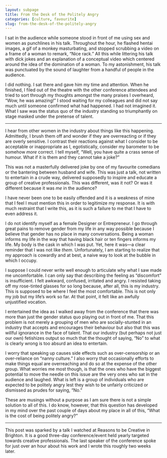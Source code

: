 ```yaml
---
layout: subpage
title: From the Desk of the Politely Angry
categories: [culture, favourite]
slug: from-the-desk-of-the-politely-angry
---
```

I sat in the audience while someone stood in front of me using sex and women as punchlines in his talk. Throughout the hour, he flashed hentai images, a gif of a monkey masturbating, and stopped scrubbing a video on a frame of a woman to remark, “Nice rack.” All this while littering his talk with dick jokes and an explanation of a conceptual video which centered around the idea of the domination of a woman. To my astonishment, his talk was punctuated by the sound of laughter from a handful of people in the audience.

I did nothing. I sat there and gave him my time and attention. When he finished, I filed out of the theatre with the other conference attendees and tried to sort through my thoughts amongst the many praises I overheard, “Wow, he was amazing!” I stood waiting for my colleagues and did not say much until someone confirmed what had happened. I had not imagined it. What I saw was the status quo of the industry standing so triumphantly on stage masked under the pretense of talent.

<hr class="small">

I hear from other women in the industry about things like this happening. Admittedly, I brush them off and wonder if they are overreacting or if they are overly sensitive. I contrast their reactions against what I consider to be acceptable or inappropriate as I, egotistically, consider my barometer to be somehow <em>more</em> correct. I tell myself, “Well, you have quite a crass sense of humour. What if it is them and they cannot take a joke?”

This was not a masterfully delivered joke by one of my favourite comedians or the bantering between husband and wife. This was just a talk, not written to entertain in a crude way, delivered supposedly to inspire and educate a group of creative professionals. This was different, was it not? Or was it different because it was <em>me</em> in the audience?

I have never been one to be easily offended and it is a weakness of mine that I feel I must mention this in order to legitimize my response. It is with much restraint that I write this, as it is such a failure to me that I have to even address it.

I do not identify myself as a female Designer or Entrepreneur. I go through great pains to remove gender from my life in any way possible because I believe that gender has no place in many conversations. Being a woman informs my life in the way that having black hair or ten fingers informs my life. My body is the cask in which I was put. Yet, here it was—a clear reminder that I was not like <em>them</em>. Unfortunately, I am starting to realize that my approach is cowardly and at best, a naive way to look at the bubble in which I occupy.

I suppose I could never write well enough to articulate why what I saw made me uncomfortable. I can only say that describing the feeling as “discomfort” is insufficient. I felt awkward, confused, irritated and angry. I resisted taking off my rose-tinted glasses for so long because, after all, this is my industry. This is supposed to be where I feel the most comfortable. This is not only my job but my life’s work so far. At that point, it felt like an awfully unjustified vocation.

I entertained the idea as I walked away from the conference that there was more than just the gender status quo playing out in front of me. That this problem is not merely a grouping of men who are socially-stunted in an industry that accepts and encourages their behaviour but also that this was willful ignorance in the face of talent. That our industry (but perhaps not just our own) fetishizes output so much that the thought of saying, “No” to what is clearly wrong is too absurd an idea to entertain.

I worry that speaking up causes side effects such as over-censorship or an over-reliance on “nanny culture.” I also worry that occasionally efforts to make things equal are overreaching and do so at the expense of the other group. What worries me most though, is that the ones who have the biggest potential to move the needle on this issue are the very ones who sat in the audience and laughed. What is left is a group of individuals who are expected to be politely angry lest they wish to be unfairly criticized or dismissed as prudes for saying, “No.”

These are musings without a purpose as I am sure there is not a simple solution to all of this. I do know, however, that this question has developed in my mind over the past couple of days about my place in all of this, “What is the cost of being politely angry?”

<hr class="small">

<div class="field-notes">
    <p id="note-1" class="h6">This post was sparked by a talk I watched at Reasons to be Creative in Brighton. It is a good three-day conference/event held yearly targeted towards creative professionals. The last speaker of the conference spoke for just over an hour about his work and I wrote this roughly two weeks later.</p>
</div>